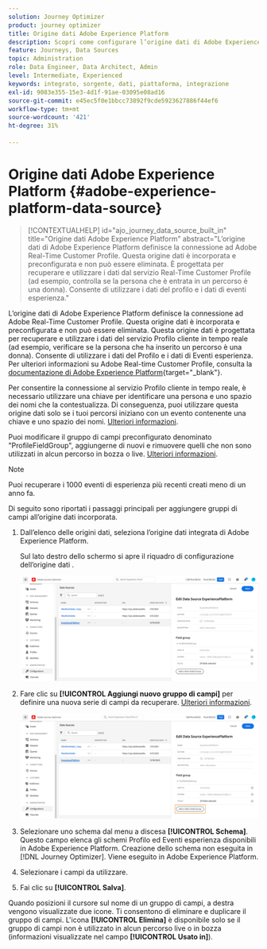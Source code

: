 ```yaml
---
solution: Journey Optimizer
product: journey optimizer
title: Origine dati Adobe Experience Platform
description: Scopri come configurare l’origine dati di Adobe Experience Platform
feature: Journeys, Data Sources
topic: Administration
role: Data Engineer, Data Architect, Admin
level: Intermediate, Experienced
keywords: integrato, sorgente, dati, piattaforma, integrazione
exl-id: 9083e355-15e3-4d1f-91ae-03095e08ad16
source-git-commit: e45ec5f0e1bbcc73892f9cde5923627886f44ef6
workflow-type: tm+mt
source-wordcount: '421'
ht-degree: 31%

---
```


# Origine dati Adobe Experience Platform {#adobe-experience-platform-data-source}

>[!CONTEXTUALHELP]
>id="ajo_journey_data_source_built_in"
>title="Origine dati Adobe Experience Platform"
>abstract="L’origine dati di Adobe Experience Platform definisce la connessione ad Adobe Real-Time Customer Profile. Questa origine dati è incorporata e preconfigurata e non può essere eliminata. È progettata per recuperare e utilizzare i dati dal servizio Real-Time Customer Profile (ad esempio, controlla se la persona che è entrata in un percorso è una donna). Consente di utilizzare i dati del profilo e i dati di eventi esperienza."

L’origine dati di Adobe Experience Platform definisce la connessione ad Adobe Real-Time Customer Profile. Questa origine dati è incorporata e preconfigurata e non può essere eliminata. Questa origine dati è progettata per recuperare e utilizzare i dati del servizio Profilo cliente in tempo reale (ad esempio, verificare se la persona che ha inserito un percorso è una donna). Consente di utilizzare i dati del Profilo e i dati di Eventi esperienza. Per ulteriori informazioni su Adobe Real-time Customer Profile, consulta la [documentazione di Adobe Experience Platform](https://experienceleague.adobe.com/docs/experience-platform/profile/home.html?lang=it){target="_blank"}.

Per consentire la connessione al servizio Profilo cliente in tempo reale, è necessario utilizzare una chiave per identificare una persona e uno spazio dei nomi che la contestualizza. Di conseguenza, puoi utilizzare questa origine dati solo se i tuoi percorsi iniziano con un evento contenente una chiave e uno spazio dei nomi. [Ulteriori informazioni](../building-journeys/journey.md).

Puoi modificare il gruppo di campi preconfigurato denominato &quot;ProfileFieldGroup&quot;, aggiungerne di nuovi e rimuovere quelli che non sono utilizzati in alcun percorso in bozza o live. [Ulteriori informazioni](../datasource/configure-data-sources.md#define-field-groups).

>[!NOTE]
>
>Puoi recuperare i 1000 eventi di esperienza più recenti creati meno di un anno fa.

Di seguito sono riportati i passaggi principali per aggiungere gruppi di campi all’origine dati incorporata.

1. Dall’elenco delle origini dati, seleziona l’origine dati integrata di Adobe Experience Platform.

   Sul lato destro dello schermo si apre il riquadro di configurazione dell’origine dati .

   ![](assets/journey23.png)

1. Fare clic su **[!UICONTROL Aggiungi nuovo gruppo di campi]** per definire una nuova serie di campi da recuperare. [Ulteriori informazioni](../datasource/configure-data-sources.md#define-field-groups).

   ![](assets/journey24.png)

1. Selezionare uno schema dal menu a discesa **[!UICONTROL Schema]**. Questo campo elenca gli schemi Profilo ed Eventi esperienza disponibili in Adobe Experience Platform. Creazione dello schema non eseguita in [!DNL Journey Optimizer]. Viene eseguito in Adobe Experience Platform.
1. Selezionare i campi da utilizzare.
1. Fai clic su **[!UICONTROL Salva]**.

Quando posizioni il cursore sul nome di un gruppo di campi, a destra vengono visualizzate due icone. Ti consentono di eliminare e duplicare il gruppo di campi. L&#39;icona **[!UICONTROL Elimina]** è disponibile solo se il gruppo di campi non è utilizzato in alcun percorso live o in bozza (informazioni visualizzate nel campo **[!UICONTROL Usato in]**).
